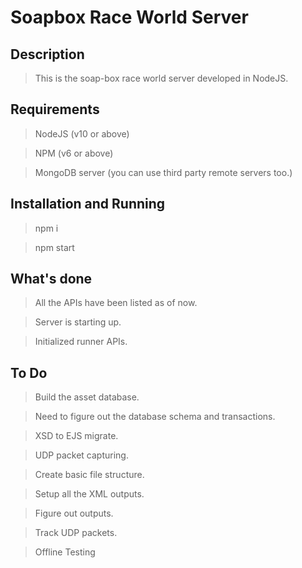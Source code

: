 # Soapbox Race World Server

## Description

> This is the soap-box race world server developed in NodeJS.

## Requirements

> NodeJS (v10 or above)

> NPM (v6 or above)

> MongoDB server (you can use third party remote servers too.)

## Installation and Running

> npm i

> npm start

## What's done

> All the APIs have been listed as of now.

> Server is starting up.

> Initialized runner APIs.

## To Do

> Build the asset database.

> Need to figure out the database schema and transactions.

> XSD to EJS migrate.

> UDP packet capturing.

> Create basic file structure.

> Setup all the XML outputs.

> Figure out outputs.

> Track UDP packets.

> Offline Testing